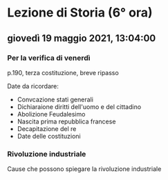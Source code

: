 # Lezione di Storia (6° ora)

## giovedì 19 maggio 2021, 13:04:00
### Per la verifica di venerdì

p.190, terza costituzione,  breve ripasso

Date da ricordare:
* Convcazione stati generali
* Dichiaraione diritti dell'uomo e del cittadino
* Abolizione Feudalesimo
* Nascita prima repubblica francese
* Decapitazione del re
* Date delle costituzioni

### Rivoluzione industriale 

Cause che possono spiegare la rivoluzione industriale

<!--stackedit_data:
eyJoaXN0b3J5IjpbLTcwMzY2NzIwMSwtODU1NTM4OTQzXX0=
-->